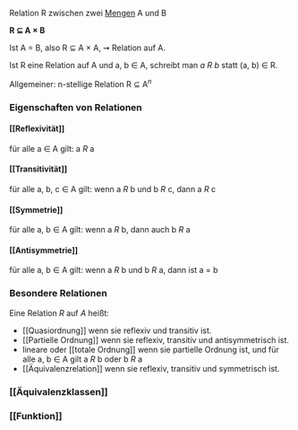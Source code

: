 Relation R zwischen zwei [Mengen](Menge) A und B

**R ⊆ A × B**

Ist A = B, also R ⊆ A × A, 
⇝ Relation auf A. 

Ist R eine Relation auf A und a, b ∈ A, schreibt man *a R b* statt (a, b) ∈ R. 

Allgemeiner: n-stellige Relation R ⊆ A$^n$ 

### Eigenschaften von Relationen
#### [[Reflexivität]]
für alle a ∈ A gilt: a *R* a
#### [[Transitivität]] 
für alle  a, b, c ∈ A gilt: wenn a *R* b und b *R* c, dann a *R* c
#### [[Symmetrie]] 
für alle a, b ∈ A gilt: wenn a *R* b, dann auch b *R* a
#### [[Antisymmetrie]] 
für alle a, b ∈ A gilt: wenn a *R* b und b *R* a, dann ist a = b

### Besondere Relationen

Eine Relation *R* auf $A$ heißt:
- [[Quasiordnung]] wenn sie reflexiv und transitiv ist.
- [[Partielle Ordnung]] wenn sie reflexiv, transitiv und antisymmetrisch ist.
- lineare  oder [[totale Ordnung]] wenn sie partielle Ordnung ist, und für alle 
	a, b ∈ A gilt a *R* b oder b *R* a
- [[Äquivalenzrelation]] wenn sie reflexiv, transitiv und symmetrisch ist.




### [[Äquivalenzklassen]] 
### [[Funktion]]
